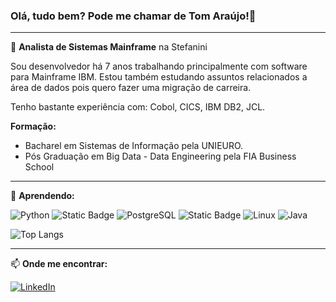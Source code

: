### Olá, tudo bem? Pode me chamar de Tom Araújo!👋
___
🔭 **Analista de Sistemas Mainframe** na Stefanini

Sou desenvolvedor há 7 anos trabalhando principalmente com software para Mainframe IBM. 
Estou também estudando assuntos relacionados a área de dados pois quero fazer uma migração de carreira.

Tenho bastante experiência com: Cobol, CICS, IBM DB2, JCL.

**Formação:**
- Bacharel em Sistemas de Informação pela UNIEURO.
- Pós Graduação em Big Data - Data Engineering pela FIA Business School

___

🌱 **Aprendendo:**

![Python](https://img.shields.io/badge/python-3670A0?style=for-the-badge&logo=python&logoColor=ffdd54)
![Static Badge](https://img.shields.io/badge/Pandas-blue?style=for-the-badge&logo=pandas)
![PostgreSQL](https://img.shields.io/badge/PostgreSQL-000?style=for-the-badge&logo=postgresql)
![Static Badge](https://img.shields.io/badge/PowerBI-yellow?style=for-the-badge&logo=powerbi)
![Linux](https://img.shields.io/badge/Linux-000?style=for-the-badge&logo=linux&logoColor=FCC624)
![Java](https://img.shields.io/badge/java-%23ED8B00.svg?style=for-the-badge&logo=openjdk&logoColor=white)


![Top Langs](https://github-readme-stats-git-masterrstaa-rickstaa.vercel.app/api/top-langs/?username=tom-ubaraujo&layout=compact&bg_color=000&border_color=30A3DC&title_color=E94D5F&text_color=FFF)

___

📫 **Onde me encontrar:**

[![LinkedIn](https://img.shields.io/badge/LinkedIn-0077B5?style=for-the-badge&logo=linkedin&logoColor=white)](www.linkedin.com/in/ubaraujo)

<!--
**tom-ubaraujo/tom-ubaraujo** is a ✨ _special_ ✨ repository because its `README.md` (this file) appears on your GitHub profile.

Here are some ideas to get you started:

- 🔭 I’m currently working on ...
- 🌱 I’m currently learning ...
- 👯 I’m looking to collaborate on ...
- 🤔 I’m looking for help with ...
- 💬 Ask me about ...
- 📫 How to reach me: ...
- 😄 Pronouns: ...
- ⚡ Fun fact: ...
-->
